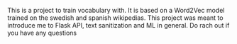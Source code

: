 This is a project to train vocabulary with. It is based on a Word2Vec model trained on the swedish and spanish wikipedias. This project was meant to introduce me to Flask API, text sanitization and ML in general. Do rach out if you have any questions
